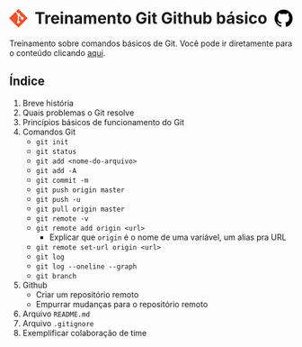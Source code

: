 <h1 style="display: flex; align-items: center; justify-content: space-between;">
  <img style="width: 32px; height: 32px;" src="./.github/git-logo.png">
  Treinamento Git Github básico
  <img style="width: 32px; height: 32px;" src="./.github/github-logo.png">
</h1>

<!-- <h1 style="display: flex;">
  <img src="./.github/git-logo.png">
  Treinamento Git Github básico
  <img src="./.github/github-logo.png">
</h1> -->

Treinamento sobre comandos básicos de Git. Você pode ir diretamente para o conteúdo clicando [aqui](/git-github).

## Índice
1. Breve história
1. Quais problemas o Git resolve 
1. Princípios básicos de funcionamento do Git
1. Comandos Git
    - `git init`
    - `git status`
    - `git add <nome-do-arquivo>`
    - `git add -A`
    - `git commit -m `
    - `git push origin master`
    - `git push -u`
    - `git pull origin master`
    - `git remote -v`
    - `git remote add origin <url>`
      - Explicar que `origin` é o nome de uma variável, um alias pra URL
    - `git remote set-url origin <url>`
    - `git log`
    - `git log --oneline --graph`
    - `git branch`
1. Github
    - Criar um repositório remoto
    - Empurrar mudanças para o repositório remoto
1. Arquivo `README.md`
1. Arquivo `.gitignore`
1. Exemplificar colaboração de time

